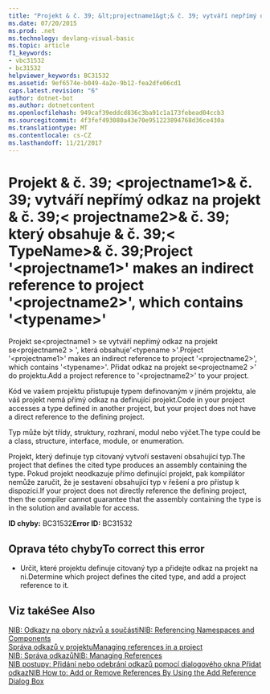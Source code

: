 ```yaml
---
title: "Projekt & č. 39; &lt;projectname1&gt;& č. 39; vytváří nepřímý odkaz na projekt & č. 39;&lt; projectname2&gt;& č. 39; který obsahuje & č. 39;&lt; TypeName&gt;& č. 39;"
ms.date: 07/20/2015
ms.prod: .net
ms.technology: devlang-visual-basic
ms.topic: article
f1_keywords:
- vbc31532
- bc31532
helpviewer_keywords: BC31532
ms.assetid: 9ef6574e-b049-4a2e-9b12-fea2dfe06cd1
caps.latest.revision: "6"
author: dotnet-bot
ms.author: dotnetcontent
ms.openlocfilehash: 949caf39eddcd836c3ba91c1a173febead04ccb3
ms.sourcegitcommit: 4f3fef493080a43e70e951223894768d36ce430a
ms.translationtype: MT
ms.contentlocale: cs-CZ
ms.lasthandoff: 11/21/2017
---
```

# <a name="project-39ltprojectname1gt39-makes-an-indirect-reference-to-project-39ltprojectname2gt39-which-contains-39lttypenamegt39"></a><span data-ttu-id="6154f-102">Projekt & č. 39; &lt;projectname1&gt;& č. 39; vytváří nepřímý odkaz na projekt & č. 39;&lt; projectname2&gt;& č. 39; který obsahuje & č. 39;&lt; TypeName&gt;& č. 39;</span><span class="sxs-lookup"><span data-stu-id="6154f-102">Project &#39;&lt;projectname1&gt;&#39; makes an indirect reference to project &#39;&lt;projectname2&gt;&#39;, which contains &#39;&lt;typename&gt;&#39;</span></span>
<span data-ttu-id="6154f-103">Projekt se\<projectname1 > se vytváří nepřímý odkaz na projekt se\<projectname2 > ', která obsahuje'\<typename >'.</span><span class="sxs-lookup"><span data-stu-id="6154f-103">Project '\<projectname1>' makes an indirect reference to project '\<projectname2>', which contains '\<typename>'.</span></span> <span data-ttu-id="6154f-104">Přidat odkaz na projekt se\<projectname2 >' do projektu.</span><span class="sxs-lookup"><span data-stu-id="6154f-104">Add a project reference to '\<projectname2>' to your project.</span></span>  
  
 <span data-ttu-id="6154f-105">Kód ve vašem projektu přistupuje typem definovaným v jiném projektu, ale váš projekt nemá přímý odkaz na definující projekt.</span><span class="sxs-lookup"><span data-stu-id="6154f-105">Code in your project accesses a type defined in another project, but your project does not have a direct reference to the defining project.</span></span>  
  
 <span data-ttu-id="6154f-106">Typ může být třídy, struktury, rozhraní, modul nebo výčet.</span><span class="sxs-lookup"><span data-stu-id="6154f-106">The type could be a class, structure, interface, module, or enumeration.</span></span>  
  
 <span data-ttu-id="6154f-107">Projekt, který definuje typ citovaný vytvoří sestavení obsahující typ.</span><span class="sxs-lookup"><span data-stu-id="6154f-107">The project that defines the cited type produces an assembly containing the type.</span></span> <span data-ttu-id="6154f-108">Pokud projekt neodkazuje přímo definující projekt, pak kompilátor nemůže zaručit, že je sestavení obsahující typ v řešení a pro přístup k dispozici.</span><span class="sxs-lookup"><span data-stu-id="6154f-108">If your project does not directly reference the defining project, then the compiler cannot guarantee that the assembly containing the type is in the solution and available for access.</span></span>  
  
 <span data-ttu-id="6154f-109">**ID chyby:** BC31532</span><span class="sxs-lookup"><span data-stu-id="6154f-109">**Error ID:** BC31532</span></span>  
  
## <a name="to-correct-this-error"></a><span data-ttu-id="6154f-110">Oprava této chyby</span><span class="sxs-lookup"><span data-stu-id="6154f-110">To correct this error</span></span>  
  
-   <span data-ttu-id="6154f-111">Určit, které projektu definuje citovaný typ a přidejte odkaz na projekt na ni.</span><span class="sxs-lookup"><span data-stu-id="6154f-111">Determine which project defines the cited type, and add a project reference to it.</span></span>  
  
## <a name="see-also"></a><span data-ttu-id="6154f-112">Viz také</span><span class="sxs-lookup"><span data-stu-id="6154f-112">See Also</span></span>  
 [<span data-ttu-id="6154f-113">NIB: Odkazy na obory názvů a součásti</span><span class="sxs-lookup"><span data-stu-id="6154f-113">NIB: Referencing Namespaces and Components</span></span>](http://msdn.microsoft.com/en-us/568fa759-796b-44cd-bf5e-1cf8de6e38fd)  
 [<span data-ttu-id="6154f-114">Správa odkazů v projektu</span><span class="sxs-lookup"><span data-stu-id="6154f-114">Managing references in a project</span></span>](/visualstudio/ide/managing-references-in-a-project)  
 [<span data-ttu-id="6154f-115">NIB: Správa odkazů</span><span class="sxs-lookup"><span data-stu-id="6154f-115">NIB: Managing References</span></span>](http://msdn.microsoft.com/en-us/910912ce-0dc9-4569-9274-32c44a20cb2c)  
 [<span data-ttu-id="6154f-116">NIB postupy: Přidání nebo odebrání odkazů pomocí dialogového okna Přidat odkaz</span><span class="sxs-lookup"><span data-stu-id="6154f-116">NIB How to: Add or Remove References By Using the Add Reference Dialog Box</span></span>](http://msdn.microsoft.com/en-us/3bd75d61-f00c-47c0-86a2-dd1f20e231c9)
